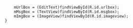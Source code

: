             mUrlBox = (EditText)findViewById(R.id.urlbox);
            mMsgBox = (TextView)findViewById(R.id.msgbox);
            mImgBox = (ImageView)findViewById(R.id.imageview);
        }